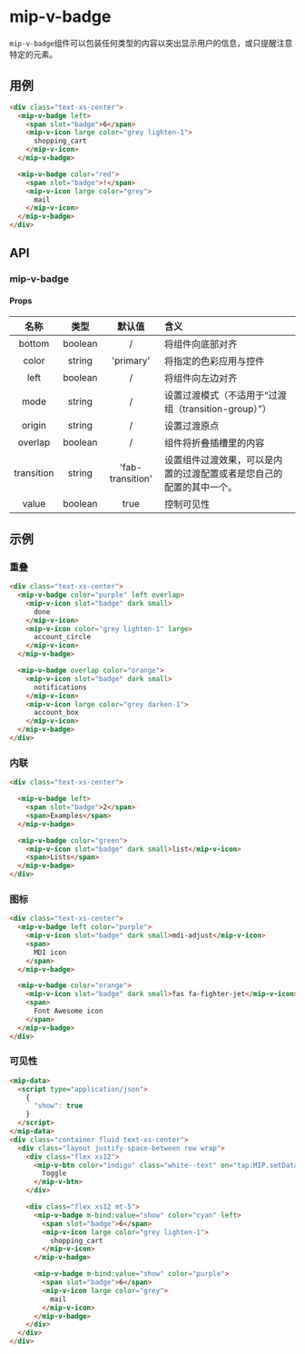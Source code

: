 # mip-v-badge

`mip-v-badge`组件可以包装任何类型的内容以突出显示用户的信息，或只提醒注意特定的元素。

## 用例

```html
<div class="text-xs-center">
  <mip-v-badge left>
    <span slot="badge">6</span>
    <mip-v-icon large color="grey lighten-1">
      shopping_cart
    </mip-v-icon>
  </mip-v-badge>

  <mip-v-badge color="red">
    <span slot="badge">!</span>
    <mip-v-icon large color="grey">
      mail
    </mip-v-icon>
  </mip-v-badge>
</div>
```

## API

### mip-v-badge

#### Props

名称|类型|默认值|含义
:--:|:--:|:--:|:---
bottom|boolean|/|将组件向底部对齐
color|string|'primary'|将指定的色彩应用与控件
left|boolean|/|将组件向左边对齐
mode|string|/|设置过渡模式（不适用于“过渡组（transition-group）”）
origin|string|/|设置过渡原点
overlap|boolean|/|组件将折叠插槽里的内容
transition|string|'fab-transition'|设置组件过渡效果，可以是内置的过渡配置或者是您自己的配置的其中一个。
value|boolean|true|控制可见性

## 示例

### 重叠

```html
<div class="text-xs-center">
  <mip-v-badge color="purple" left overlap>
    <mip-v-icon slot="badge" dark small>
      done
    </mip-v-icon>
    <mip-v-icon color="grey lighten-1" large>
      account_circle
    </mip-v-icon>
  </mip-v-badge>

  <mip-v-badge overlap color="orange">
    <mip-v-icon slot="badge" dark small>
      notifications
    </mip-v-icon>
    <mip-v-icon large color="grey darken-1">
      account_box
    </mip-v-icon>
  </mip-v-badge>
</div>
```

### 内联

```html
<div class="text-xs-center">

  <mip-v-badge left>
    <span slot="badge">2</span>
    <span>Examples</span>
  </mip-v-badge>

  <mip-v-badge color="green">
    <mip-v-icon slot="badge" dark small>list</mip-v-icon>
    <span>Lists</span>
  </mip-v-badge>
</div>
```

### 图标

```html
<div class="text-xs-center">
  <mip-v-badge left color="purple">
    <mip-v-icon slot="badge" dark small>mdi-adjust</mip-v-icon>
    <span>
      MDI icon
    </span>
  </mip-v-badge>

  <mip-v-badge color="orange">
    <mip-v-icon slot="badge" dark small>fas fa-fighter-jet</mip-v-icon>
    <span>
      Font Awesome icon
    </span>
  </mip-v-badge>
</div>
```

### 可见性

```html
<mip-data>
  <script type="application/json">
    {
      "show": true
    }
  </script>
</mip-data>
<div class="container fluid text-xs-center">
  <div class="layout justify-space-between row wrap">
    <div class="flex xs12">
      <mip-v-btn color="indigo" class="white--text" on="tap:MIP.setData({ show: !m.show })">
        Toggle
      </mip-v-btn>
    </div>

    <div class="flex xs12 mt-5">
      <mip-v-badge m-bind:value="show" color="cyan" left>
        <span slot="badge">6</span>
        <mip-v-icon large color="grey lighten-1">
          shopping_cart
        </mip-v-icon>
      </mip-v-badge>

      <mip-v-badge m-bind:value="show" color="purple">
        <span slot="badge">6</span>
        <mip-v-icon large color="grey">
          mail
        </mip-v-icon>
      </mip-v-badge>
    </div>
  </div>
</div>
```
